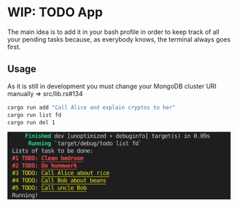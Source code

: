 # WIP: TODO App

The main idea is to add it in your bash profile in order to keep track of all your pending tasks because, as everybody knows, the terminal always goes first.


## Usage

As it is still in development you must change your MongoDB cluster URI manually => src/lib.rs#134

```bash
cargo run add "Call Alice and explain cryptos to her"
cargo run list fd
cargo run del 1
```

![alt text](https://github.com/rogercoll/todo/blob/master/img/todolist.png?raw=true)
